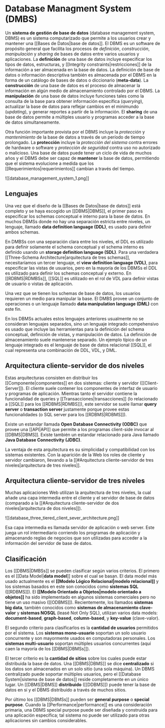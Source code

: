 # Database Managment System (DMBS)
Un **sistema de gestión de base de datos** (database management system, DBMS) es un sistema computarizado que permite a los usuarios crear y mantener una [[Bases de Datos|base de datos]]. El DBMS es un software de propósito general que facilita los procesos de *definición*, *construcción*, *manipulación* y *sharing* de bases de datos entre varios usuarios y aplicaciones. La **definición** de una base de datos incluye especificar los tipos de datos, estructuras, y [[Integrity constraints|restricciones]] de la información a ser almacenada en la base de datos. La definición de base de datos o información descriptiva también es almacenada por el DBMS en la forma de un catálogo de bases de datos o diccionario (**meta-data**).  La **construcción** de una base de datos es el proceso de almacenar la información en algún medio de almacenamiento controlado por el DBMS. La **manipulación** de una base de datos incluye funciones tales como la consulta de la base para obtener información específica (*querying*), actualizar la base de datos para reflejar cambios en el minimundo (*updating*), y generar reportes a partir de la información. El **sharing** de una base de datos permite a múltiples usuario y programas acceder a la base de datos simultaneamente.

Otra función importante provista por el DBMS incluye la *protección* y *mantenimiento* de la base de datos a través de un período de tiempo prolongado. La **protección** incluye la *protección del sistema* contra errores de hardware o software y *protección de seguridad* contra uso no autorizado o malicioso. Una base de datos puede tener un ciclo de vida de muchos años y el DBMS debe ser capaz de **mantener** la base de datos, permitiendo que el sistema evolucione a medida que los [[Requerimientos|requerimientos]] cambian a través del tiempo.

![[database_management_system_1.png]]

## Lenguajes
Una vez que el diseño de la [[Bases de Datos|base de datos]] está completo y se haya escogido un [[DBMS|DBMS]], el primer paso es especificar los schemas conceptual e interno para la base de datos. En muchos DBMSs donde no hay una separación estricta entre niveles, un lenguaje, llamado **data definition language (DDL)**, es usado para definir ambos schemas.

En DMBSs con una separación clara entre los niveles, el DDL es utilizado para definir solamente el schema conceptual y el schema interno es definido usando un **storage definition language (SDL)**. Para una verdadera [[Three-Schema Architecture|arquitectura de tres schemas]], necesitaríamos un tercer lenguaje, el **view definition language (VDL)**, para especificar las vistas de usuarios, pero en la mayoría de los DBMSs el DDL es utilizado para definir los schemas conceptual y externo. En [[RDBMS|RDMBSs]], [[SQL]] es utilizado en el rol de VDL para definir vistas de usuario o vistas de aplicación.

Una vez que se tienen los schemas de base de datos, los usuarios requieren un medio para manipular la base. El DMBS provee un conjunto de operaciones o un lenguaje llamado **data manipulation language (DML)** con este fin.

En los DBMSs actuales estos lenguajes anteriores usualmente no se consideran lenguajes separados, sino un lenguaje integrado compehensivo es usado que incluye las herramientas para la definición del schema conceptual, definición de vistas, y manipulación de datos. La definición de almacenamiento suele mantenerse separado. Un ejemplo típico de un lenguaje integrado es el lenguaje de base de datos relacional [[SQL]], el cual representa una combinación de DDL, VDL, y DML.

## Arquitectura cliente-servidor de dos niveles
Estas arquitecturas consisten en distribuir los [[Componente|componentes]] en dos sistemas: cliente y servidor ([[Client-Server]]). El cliente suele contener los componentes de interfaz de usuario y programas de aplicación. Mientras tanto el servidor contiene la funcionalidad de queries y [[Transacciones|transacciones]] (lo relacionado a [[SQL]] para los [[RDBMS|RDMBS]]), este servidor se suele llamar **query server** o **transaction server** justamente porque provee estas funcionalidades (o SQL server para los [[RDBMS|RDBMS]]).

Existe un estandar llamada **Open Database Connectivity (ODBC)** que provee una [[API|API]] que permite a los programas client-side invocar al [[DBMS|DBMS]]. Existe también un estandar relacionado para Java llamado **Java Database Connectivity (JDBC)**.

La ventaja de esta arquitectura es su simplicidad y compatibilidad con los sistemas existentes. Con la aparición de la Web los roles de cliente y servidor cambiaron, llevando a la [[#Arquitectura cliente-servidor de tres niveles|arquitectura de tres niveles]].

## Arquitectura cliente-servidor de tres niveles
Muchas aplicaciones Web utilizan la arquitectura de tres niveles, la cual añade una capa intermedia entre el cliente y el servidor de base de datos (comparado a la [[#Arquitectura cliente-servidor de dos niveles|arquitectura de dos niveles]]).

![[database_three_tiered_client_sever_architecture.png]]

Esa capa intermedia es llamada servidor de aplicación o web server. Este juega un rol intermediario corriendo los programas de aplicación y almacenando reglas de negocios que son utilizadas para acceder a la información del servidor de base de datos.

## Clasificación
Los [[DBMS|DMBSs]] se pueden clasificar según varios criterios. El primero es el [[Data Model|**data model**]] sobre el cual se basan. El data model más usado actualmente es el **[[Modelo Lógico Relacional|modelo relacional]]** y los sistemas basados en este son conocidos como **sistemas SQL** ([[RDBMS]]). El **[[Modelo Orientado a Objetos|modelo orientado a objetos]]** ha sido implementado en algunos sistemas comerciales pero no tiene un uso masivo ([[ODBMS]]). Recientemente, los llamados **sistemas big data**, también conocidos como **sistemas de almacenamiento clave-valor** y **sistemas NOSQL** (leasé Not Only SQL), utilizan varios data models: **document-based**, **graph-based**, **column-based**, y **key-value** (clave-valor).

El segundo criterio para clasificarlos es la **cantidad de usuarios** permitidos por el sistema. Los **sistemas mono-usuario** soportan un solo usuario concurrente y son mayormente usados en computadoras personales. Los **sistemas multi-usuario** soportan múltiples usuarios concurrentes (aquí caen la mayoría de los [[DBMS|DBMSs]]).

El tercer criterio es la **cantidad de sitios** sobre los cuales puede estar distribuida la base de datos. Una [[DBMS|DBMS]] se dice **centralizado** si los datos son almacenados en un solo sitio (una sola máquina). Un DBMS centralizado puede soportar múltiples usuarios, pero el [[Database System|sistema de base de datos]] reside completamente en un único lugar. Un [[DBMS|DBMS]] **distribuido** ([[DDBMS]]) puede tener la base de datos en sí y el DBMS distribuido a través de muchos sitios.

Por último los [[DBMS|DBMSs]] pueden ser **general purpose** o **special purpose**. Cuando la [[Performance|performance]] es una consideración primaria, una DBMS special purpose puede ser diseñada y construida para una aplicación específica; tal sistema no puede ser utilizado para otras aplicaciones sin cambios considerables.